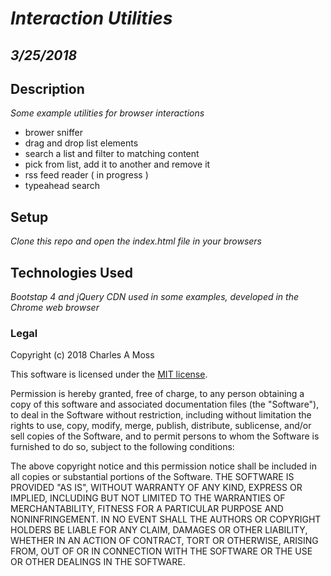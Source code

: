 # _Interaction Utilities_
## _3/25/2018_

## Description
_Some example utilities for browser interactions_

* brower sniffer
* drag and drop list elements
* search a list and filter to matching content
* pick from list, add it to another and remove it
* rss feed reader ( in progress )
* typeahead search 

## Setup
_Clone this repo and open the index.html file in your browsers_

## Technologies Used
_Bootstap 4 and jQuery CDN used in some examples, developed in the Chrome web browser_

### Legal
Copyright (c) 2018 Charles A Moss

This software is licensed under the [MIT license](https://en.wikipedia.org/wiki/MIT_License).

Permission is hereby granted, free of charge, to any person obtaining a copy of this software and associated documentation files (the "Software"), to deal in the Software without restriction, including without limitation the rights to use, copy, modify, merge, publish, distribute, sublicense, and/or sell copies of the Software, and to permit persons to whom the Software is furnished to do so, subject to the following conditions:

The above copyright notice and this permission notice shall be included in all copies or substantial portions of the Software.
THE SOFTWARE IS PROVIDED "AS IS", WITHOUT WARRANTY OF ANY KIND, EXPRESS OR IMPLIED, INCLUDING BUT NOT LIMITED TO THE WARRANTIES OF MERCHANTABILITY, FITNESS FOR A PARTICULAR PURPOSE AND NONINFRINGEMENT. IN NO EVENT SHALL THE AUTHORS OR COPYRIGHT HOLDERS BE LIABLE FOR ANY CLAIM, DAMAGES OR OTHER LIABILITY, WHETHER IN AN ACTION OF CONTRACT, TORT OR OTHERWISE, ARISING FROM, OUT OF OR IN CONNECTION WITH THE SOFTWARE OR THE USE OR OTHER DEALINGS IN THE SOFTWARE.

